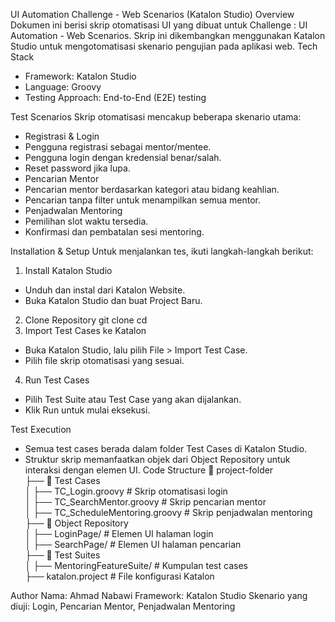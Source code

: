 UI Automation Challenge - Web Scenarios (Katalon Studio)
Overview
Dokumen ini berisi skrip otomatisasi UI yang dibuat untuk Challenge : UI Automation - Web Scenarios. Skrip ini dikembangkan menggunakan Katalon Studio untuk mengotomatisasi skenario pengujian pada aplikasi web.
Tech Stack
- Framework: Katalon Studio
- Language: Groovy
- Testing Approach: End-to-End (E2E) testing

Test Scenarios
Skrip otomatisasi mencakup beberapa skenario utama:
- Registrasi & Login
- Pengguna registrasi sebagai mentor/mentee.
- Pengguna login dengan kredensial benar/salah.
- Reset password jika lupa.
- Pencarian Mentor
- Pencarian mentor berdasarkan kategori atau bidang keahlian.
- Pencarian tanpa filter untuk menampilkan semua mentor.
- Penjadwalan Mentoring
- Pemilihan slot waktu tersedia.
- Konfirmasi dan pembatalan sesi mentoring.

Installation & Setup
Untuk menjalankan tes, ikuti langkah-langkah berikut:
1. Install Katalon Studio
- Unduh dan instal dari Katalon Website.
- Buka Katalon Studio dan buat Project Baru.
2. Clone Repository
git clone <repository-url>
cd <project-folder>
3. Import Test Cases ke Katalon
- Buka Katalon Studio, lalu pilih File > Import Test Case.
- Pilih file skrip otomatisasi yang sesuai.
4. Run Test Cases
- Pilih Test Suite atau Test Case yang akan dijalankan.
- Klik Run untuk mulai eksekusi.

Test Execution
- Semua test cases berada dalam folder Test Cases di Katalon Studio.
- Struktur skrip memanfaatkan objek dari Object Repository untuk interaksi dengan elemen UI.
Code Structure
📂 project-folder  
 ├── 📂 Test Cases  
 │   ├── TC_Login.groovy  # Skrip otomatisasi login  
 │   ├── TC_SearchMentor.groovy  # Skrip pencarian mentor  
 │   ├── TC_ScheduleMentoring.groovy  # Skrip penjadwalan mentoring  
 ├── 📂 Object Repository  
 │   ├── LoginPage/  # Elemen UI halaman login  
 │   ├── SearchPage/  # Elemen UI halaman pencarian  
 ├── 📂 Test Suites  
 │   ├── MentoringFeatureSuite/  # Kumpulan test cases  
 ├── katalon.project  # File konfigurasi Katalon  


Author
Nama: Ahmad Nabawi
Framework: Katalon Studio
Skenario yang diuji: Login, Pencarian Mentor, Penjadwalan Mentoring
